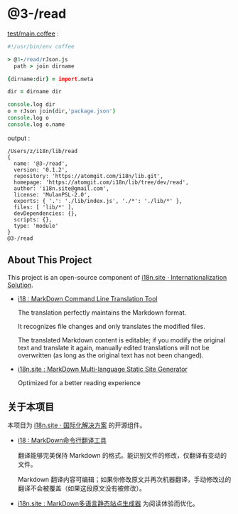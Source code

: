 # @3-/read

[test/main.coffee](./test/main.coffee) :

```coffee
#!/usr/bin/env coffee

> @3-/read/rJson.js
  path > join dirname

{dirname:dir} = import.meta

dir = dirname dir

console.log dir
o = rJson join(dir,'package.json')
console.log o
console.log o.name
```

output :

```
/Users/z/i18n/lib/read
{
  name: '@3-/read',
  version: '0.1.2',
  repository: 'https://atomgit.com/i18n/lib.git',
  homepage: 'https://atomgit.com/i18n/lib/tree/dev/read',
  author: 'i18n.site@gmail.com',
  license: 'MulanPSL-2.0',
  exports: { '.': './lib/index.js', './*': './lib/*' },
  files: [ 'lib/*' ],
  devDependencies: {},
  scripts: {},
  type: 'module'
}
@3-/read
```

## About This Project

This project is an open-source component of [i18n.site ⋅ Internationalization Solution](https://i18n.site).

* [i18 : MarkDown Command Line Translation Tool](https://i18n.site/i18)

  The translation perfectly maintains the Markdown format.

  It recognizes file changes and only translates the modified files.

  The translated Markdown content is editable; if you modify the original text and translate it again, manually edited translations will not be overwritten (as long as the original text has not been changed).

* [i18n.site : MarkDown Multi-language Static Site Generator](https://i18n.site/i18n.site)

  Optimized for a better reading experience

## 关于本项目

本项目为 [i18n.site ⋅ 国际化解决方案](https://i18n.site) 的开源组件。

* [i18 :  MarkDown命令行翻译工具](https://i18n.site/i18)

  翻译能够完美保持 Markdown 的格式。能识别文件的修改，仅翻译有变动的文件。

  Markdown 翻译内容可编辑；如果你修改原文并再次机器翻译，手动修改过的翻译不会被覆盖（如果这段原文没有被修改）。

* [i18n.site : MarkDown多语言静态站点生成器](https://i18n.site/i18n.site) 为阅读体验而优化。